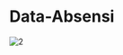 # Data-Absensi
![2](https://user-images.githubusercontent.com/64520750/161369959-99948040-cc85-4407-9a27-b2107b2fbc01.PNG)
